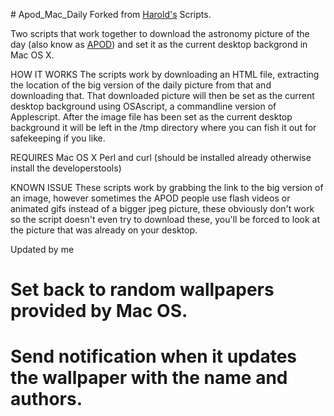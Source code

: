 ​# Apod_Mac_Daily
Forked from [Harold's](http://www.haroldbakker.com/personal/apod.php) Scripts.

Two scripts that work together to download the astronomy picture of the day (also know as [APOD](https://apod.nasa.gov/apod/)) and set it as the current desktop backgrond in Mac OS X.

HOW IT WORKS
The scripts work by downloading an HTML file, extracting the location of the big version of the daily picture from that and downloading that. That downloaded picture will then be set as the current desktop background using OSAscript, a commandline version of Applescript. After the image file has been set as the current desktop background it will be left in the /tmp directory where you can fish it out for safekeeping if you like.

REQUIRES
Mac OS X
Perl and curl (should be installed already otherwise install the developerstools)


KNOWN ISSUE
These scripts work by grabbing the link to the big version of an image, however sometimes the APOD people use flash videos or animated gifs instead of a bigger jpeg picture, these obviously don't work so the script doesn't even try to download these, you'll be forced to look at the picture that was already on your desktop.

Updated by me
# Set back to random wallpapers provided by Mac OS.
# Send notification when it updates the wallpaper with the name and authors.

